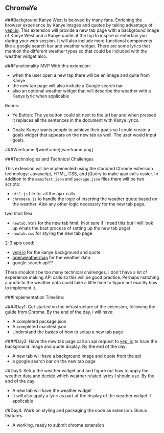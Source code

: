 ChromeYe
------
###Background
Kanye West is beloved by many fans. Enriching the browser experience by
Kanye images and quotes by taking advantage of [yepi.io](https://yepi.io/).
This extension will provide a new tab page with a background image of Kanye
West and a Kanye quote at the top to inspire or entertain you during your web session. It will also include more functional components like a google search bar and weather widget. There are some lyrics
that mention the different weather types so that could be included with the
weather widget also.


###Functionality MVP
With this extension:

- when the user open a new tap there will be an image and quite from Kanye
- the new tab page will also include a Google search bar
- also an optional weather widget that will describe the weather with a Kanye
  lyric when applicable

Bonus:
 - Ye Button: The ye button could sit next to the url bar and when pressed it
replaces all the sentences in the document with Kanye lyrics.

 - Goals: Kanye wants people to achieve their goals so I could create a goals widget that
appears on the new tab as well. The user would input goals.

###Wireframe
![wireframe][wireframe.png]

###Technologies and Technical Challenges

This extension will be implemented using the standard Chrome extension technology: Javascript, HTML, CSS, and jQuery to make ajax calls easier. In addition to the `manifest.json` and `package.json` files there will be two scripts:

- `util.js` file for all the ajax calls
- `chromeYe.js` to handle the logic of inserting the weather quote based on the weather. Also any other logic necessary for the new tab page.

two html filea:

- `newtab.html` for the new tab html. (Not sure if I need this but I will look up whats the  best process of setting up the new tab page)
- `newtab.css` for styling the new tab page

2-3 apis used:

- [yepi.io](https://yepi.io/) for the kanye background and quote
- [openweathermap](http://www.openweathermap.com/API) for the weather data
- google search api??

There shouldn't be too many technical challenges. I don't have a lot of experience making
API calls so this will be good practice. Perhaps matching a quote to the weather data could take
a little time to figure out exactly how to implement it.


###Implementation Timeline:

####Day1:
Get started on the infrastructure of the extension, following the guide from Chrome. By the end of the day, I will have:

- A completed package.json
- A completed manifest.json
- Understand the basics of how to setup a new tab page

####Day2:
Have the new tab page call an api request to [yepi.io](https://yepi.io/) to have the background image and quote display. By the end of the day:

- A new tab will have a background image and quote from the api
- a google search bar on the new tab page

##Day3:
Setup the weather widget and and figure out how to apply the weather data and decide which weather related lyrics I should use. By the end of the day:

- A new tab will have the weather widget
- It will also apply a lyric as part of the display of the weather widget if applicable

##Day4:
Work on styling and packaging the code as extension. Bonus features.

- A working, ready to submit chrome extension
